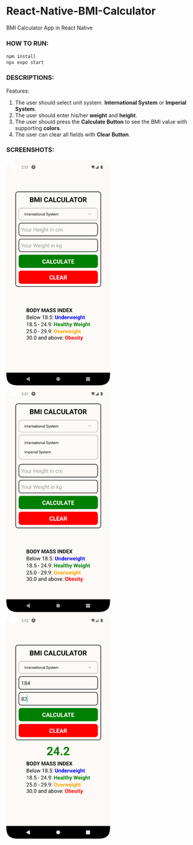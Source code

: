 # React-Native-BMI-Calculator
BMI Calculator App in React Native

### HOW TO RUN:
```console
npm install
npx expo start
```

### DESCRIPTIONS:
Features:
1. The user should select unit system. **International System** or **Imperial System**.
2. The user should enter his/her **weight** and **height**.
3. The user should press the **Calculate Button** to see the BMI value with supporting **colors**.
4. The user can clear all fields with **Clear Button**.

### SCREENSHOTS:
<kbd><img src="screenshots/SS_1.png" height="600"/></kbd>    <kbd><img src="screenshots/SS_2.png" height="600"/></kbd>    <kbd><img src="screenshots/SS_3.png" height="600"/></kbd>
